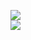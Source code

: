 [![](https://img.shields.io/badge/Made%20With-Github%20Spray-lightgrey.svg?style=for-the-badge&logo=github)](https://github.com/Annihil/github-spray#16575)  
[![](https://i.imgur.com/2DrTn0Z.gif)](https://github.com/Annihil/github-spray)
